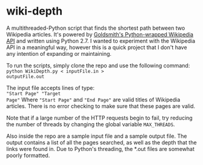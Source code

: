 wiki-depth
==========

A multithreaded-Python script that finds the shortest path between two Wikipedia articles. It's powered by 
<a href = "https://github.com/goldsmith/Wikipedia">Goldsmith's Python-wrapped Wikipedia API</a> and written using Python 2.7. 
I wanted to experiment with the Wikipedia API in a meaningful way, however this is a quick project that I don't have any 
intention of expanding or maintaining.
 
To run the scripts, simply clone the repo and use the following command:<br>
<code>python WikiDepth.py < inputFile.in > outputFile.out</code>

The input file accepts lines of type:<br>
<code>"Start Page" "Target Page"</code>
Where <code>"Start Page"</code> and <code>"End Page"</code> are valid titles of Wikipedia articles. There is no error checking to make sure that these pages are valid.

Note that if a large number of the HTTP requests begin to fail, try reducing the number of threads by changing the global variable <code>MAX_THREADS</code>.

Also inside the repo are a sample input file and a sample output file. The output contains a list of all the pages searched, as well as the depth that the links were found in. Due to Python's threading, the *.out files are somewhat poorly formatted.
